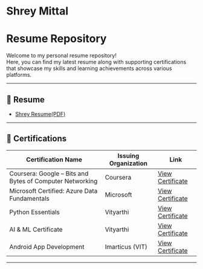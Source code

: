 # Shrey Mittal 
# Resume Repository

Welcome to my personal resume repository!  
Here, you can find my latest resume along with supporting certifications that showcase my skills and learning achievements across various platforms.

---

## 📄 Resume

- [Shrey Resume(PDF)](./Final%20Shrey%20Resume.pdf)

---

## 🏅 Certifications

| Certification Name | Issuing Organization | Link |
|--------------------|----------------------|------|
| Coursera: Google – Bits and Bytes of Computer Networking | Coursera | [View Certificate](./Certifications/Coursera%208PFD0VSGJ1H6.pdf) |
| Microsoft Certified: Azure Data Fundamentals | Microsoft | [View Certificate](./Certifications/certificate%20Azure%20Microsoft.pdf) |
| Python Essentials | Vityarthi | [View Certificate](./Certifications/Python%20certificate.pdf) |
| AI & ML Certificate | Vityarthi | [View Certificate](./Certifications/certificate%20AIML.pdf) |
| Android App Development | Imarticus (VIT) | [View Certificate](./Certifications/Android%20App%20developement%20certificate%20VIT-46.pdf) |

---

